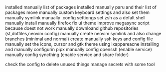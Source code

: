 installed manually list of packages
installed manually paru and their list of packages
move manually custom keyboard settings and also set them manually
symlink manually .config settiongs
set zsh as a defalt shell manually
install manually firefox fix ui theme
improve megasync script because doest not work 
manually downloand github repositories (st,dotfiles,neovim config)
manually create neovim symlink and also change branches (minimal and normal)
create manually ssh keys and config file
manually set the icons, cursor and gtk theme using lxappareacne
installing and manually configurin pipx
manually config openssh (enable service)
manually config syncthing (enable service and share folder)


check the config to delete unused things
manage secrets with some tool

